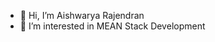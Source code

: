 - 👋 Hi, I’m Aishwarya Rajendran
- 👀 I’m interested in MEAN Stack Development

<!---
Aishwarya165/Aishwarya165 is a ✨ special ✨ repository because its `README.md` (this file) appears on your GitHub profile.
You can click the Preview link to take a look at your changes.
--->

